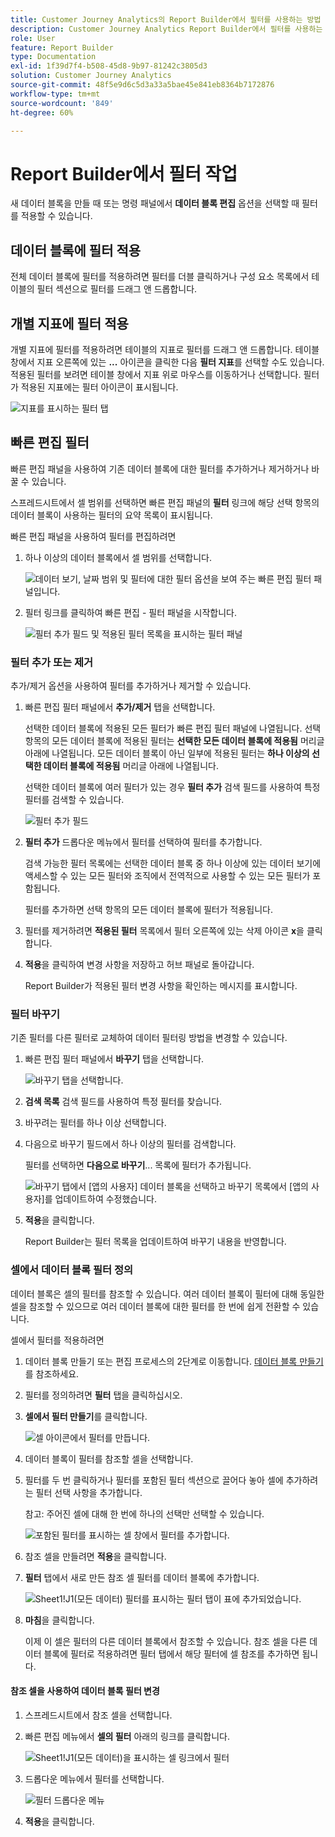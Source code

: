 ```yaml
---
title: Customer Journey Analytics의 Report Builder에서 필터를 사용하는 방법
description: Customer Journey Analytics Report Builder에서 필터를 사용하는 방법을 설명합니다.
role: User
feature: Report Builder
type: Documentation
exl-id: 1f39d7f4-b508-45d8-9b97-81242c3805d3
solution: Customer Journey Analytics
source-git-commit: 48f5e9d6c5d3a33a5bae45e841eb8364b7172876
workflow-type: tm+mt
source-wordcount: '849'
ht-degree: 60%

---
```


# Report Builder에서 필터 작업

새 데이터 블록을 만들 때 또는 명령 패널에서 **데이터 블록 편집** 옵션을 선택할 때 필터를 적용할 수 있습니다.

## 데이터 블록에 필터 적용

전체 데이터 블록에 필터를 적용하려면 필터를 더블 클릭하거나 구성 요소 목록에서 테이블의 필터 섹션으로 필터를 드래그 앤 드롭합니다.

## 개별 지표에 필터 적용

개별 지표에 필터를 적용하려면 테이블의 지표로 필터를 드래그 앤 드롭합니다. 테이블 창에서 지표 오른쪽에 있는 **...** 아이콘을 클릭한 다음 **필터 지표**&#x200B;를 선택할 수도 있습니다. 적용된 필터를 보려면 테이블 창에서 지표 위로 마우스를 이동하거나 선택합니다. 필터가 적용된 지표에는 필터 아이콘이 표시됩니다.

![지표를 표시하는 필터 탭](./assets/filter_by.png)

## 빠른 편집 필터

빠른 편집 패널을 사용하여 기존 데이터 블록에 대한 필터를 추가하거나 제거하거나 바꿀 수 있습니다.

스프레드시트에서 셀 범위를 선택하면 빠른 편집 패널의 **필터** 링크에 해당 선택 항목의 데이터 블록이 사용하는 필터의 요약 목록이 표시됩니다.

빠른 편집 패널을 사용하여 필터를 편집하려면

1. 하나 이상의 데이터 블록에서 셀 범위를 선택합니다.

   ![데이터 보기, 날짜 범위 및 필터에 대한 필터 옵션을 보여 주는 빠른 편집 필터 패널입니다.](./assets/select_multiple_dbs.png)

1. 필터 링크를 클릭하여 빠른 편집 - 필터 패널을 시작합니다.

   ![필터 추가 필드 및 적용된 필터 목록을 표시하는 필터 패널](./assets/quick_edit_filters.png)

### 필터 추가 또는 제거

추가/제거 옵션을 사용하여 필터를 추가하거나 제거할 수 있습니다.

1. 빠른 편집 필터 패널에서 **추가/제거** 탭을 선택합니다.

   선택한 데이터 블록에 적용된 모든 필터가 빠른 편집 필터 패널에 나열됩니다. 선택 항목의 모든 데이터 블록에 적용된 필터는 **선택한 모든 데이터 블록에 적용됨** 머리글 아래에 나열됩니다. 모든 데이터 블록이 아닌 일부에 적용된 필터는 **하나 이상의 선택한 데이터 블록에 적용됨** 머리글 아래에 나열됩니다.

   선택한 데이터 블록에 여러 필터가 있는 경우 **필터 추가** 검색 필드를 사용하여 특정 필터를 검색할 수 있습니다.

   ![필터 추가 필드](./assets/add_filter.png)

1. **필터 추가** 드롭다운 메뉴에서 필터를 선택하여 필터를 추가합니다.

   검색 가능한 필터 목록에는 선택한 데이터 블록 중 하나 이상에 있는 데이터 보기에 액세스할 수 있는 모든 필터와 조직에서 전역적으로 사용할 수 있는 모든 필터가 포함됩니다.

   필터를 추가하면 선택 항목의 모든 데이터 블록에 필터가 적용됩니다.

1. 필터를 제거하려면 **적용된 필터** 목록에서 필터 오른쪽에 있는 삭제 아이콘 **x**&#x200B;을 클릭합니다.

1. **적용**&#x200B;을 클릭하여 변경 사항을 저장하고 허브 패널로 돌아갑니다.

   Report Builder가 적용된 필터 변경 사항을 확인하는 메시지를 표시합니다.

### 필터 바꾸기

기존 필터를 다른 필터로 교체하여 데이터 필터링 방법을 변경할 수 있습니다.

1. 빠른 편집 필터 패널에서 **바꾸기** 탭을 선택합니다.

   ![바꾸기 탭을 선택합니다.](./assets/replace_filter.png)

1. **검색 목록** 검색 필드를 사용하여 특정 필터를 찾습니다.

1. 바꾸려는 필터를 하나 이상 선택합니다.

1. 다음으로 바꾸기 필드에서 하나 이상의 필터를 검색합니다.

   필터를 선택하면 **다음으로 바꾸기**... 목록에 필터가 추가됩니다.

   ![바꾸기 탭에서 [앱의 사용자] 데이터 블록을 선택하고 바꾸기 목록에서 [앱의 사용자]를 업데이트하여 수정했습니다.](./assets/replace_screen_new.png)

1. **적용**&#x200B;을 클릭합니다.

   Report Builder는 필터 목록을 업데이트하여 바꾸기 내용을 반영합니다.

### 셀에서 데이터 블록 필터 정의

데이터 블록은 셀의 필터를 참조할 수 있습니다. 여러 데이터 블록이 필터에 대해 동일한 셀을 참조할 수 있으므로 여러 데이터 블록에 대한 필터를 한 번에 쉽게 전환할 수 있습니다.

셀에서 필터를 적용하려면

1. 데이터 블록 만들기 또는 편집 프로세스의 2단계로 이동합니다. [데이터 블록 만들기](./create-a-data-block.md)를 참조하세요.
1. 필터를 정의하려면 **필터** 탭을 클릭하십시오.
1. **셀에서 필터 만들기**&#x200B;를 클릭합니다.

   ![셀 아이콘에서 필터를 만듭니다.](./assets/create-filter-from-cell.png)

1. 데이터 블록이 필터를 참조할 셀을 선택합니다.

1. 필터를 두 번 클릭하거나 필터를 포함된 필터 섹션으로 끌어다 놓아 셀에 추가하려는 필터 선택 사항을 추가합니다.

   참고: 주어진 셀에 대해 한 번에 하나의 선택만 선택할 수 있습니다.

   ![포함된 필터를 표시하는 셀 창에서 필터를 추가합니다.](./assets/select-filters.png)

1. 참조 셀을 만들려면 **적용**&#x200B;을 클릭합니다.

1. **필터** 탭에서 새로 만든 참조 셀 필터를 데이터 블록에 추가합니다.

   ![Sheet1!J1(모든 데이터) 필터를 표시하는 필터 탭이 표에 추가되었습니다.](./assets/reference-cell-filter.png)

1. **마침**&#x200B;을 클릭합니다.

   이제 이 셀은 필터의 다른 데이터 블록에서 참조할 수 있습니다. 참조 셀을 다른 데이터 블록에 필터로 적용하려면 필터 탭에서 해당 필터에 셀 참조를 추가하면 됩니다.

#### 참조 셀을 사용하여 데이터 블록 필터 변경

1. 스프레드시트에서 참조 셀을 선택합니다.

1. 빠른 편집 메뉴에서 **셀의 필터** 아래의 링크를 클릭합니다.

   ![Sheet1!J1(모든 데이터)을 표시하는 셀 링크에서 필터](./assets/filters-from-cell-link.png)

1. 드롭다운 메뉴에서 필터를 선택합니다.

   ![필터 드롭다운 메뉴](./assets/filter-drop-down.png)

1. **적용**&#x200B;을 클릭합니다.
